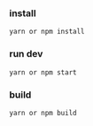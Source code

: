 ### install
```
yarn or npm install
```
### run dev
```
yarn or npm start
```
### build
```
yarn or npm build
```
